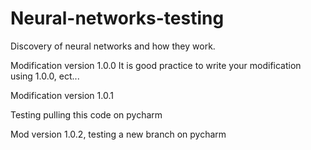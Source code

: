 # Neural-networks-testing
Discovery of neural networks and how they work. 

Modification version 1.0.0
It is good practice to write your modification using 1.0.0, ect...

Modification version 1.0.1

Testing pulling this code on pycharm

Mod version 1.0.2, testing a new branch on pycharm
